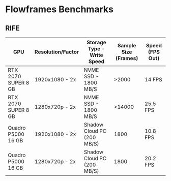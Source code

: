 # Flowframes Benchmarks

## RIFE

| GPU                 | Resolution/Factor | Storage Type - Write Speed | Sample Size (Frames) | Speed (FPS Out) |
| ------------------- | ----------------- | -------------------------- | -------------------- | --------------- |
| RTX 2070 SUPER 8 GB | 1920x1080 - 2x    | NVME SSD - 1800 MB/S       | \>2000               | 14 FPS          |
| RTX 2070 SUPER 8 GB | 1280x720p - 2x    | NVME SSD - 1800 MB/S       | \>14000              | 25.5 FPS        |
| Quadro P5000 16 GB  | 1920x1080 - 2x    | Shadow Cloud PC (200 MB/S) | 1800                 | 10.8 FPS        |
| Quadro P5000 16 GB  | 1280x720p - 2x    | Shadow Cloud PC (200 MB/S) | 1800                 | 20.2 FPS        |
